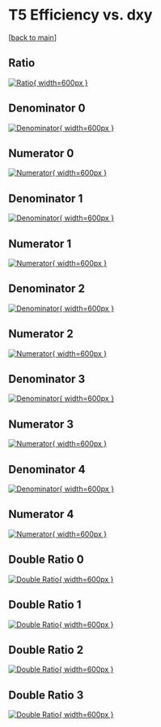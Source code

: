 # T5 Efficiency vs. dxy

[[back to main](./)]



## Ratio

[![Ratio](../mtv/var/T5_loweta_0_0_eff_dxy.png){ width=600px }](../mtv/var/T5_loweta_0_0_eff_dxy.pdf)

## Denominator 0

[![Denominator](../mtv/den/T5_loweta_0_0_eff_dxy_den0.png){ width=600px }](../mtv/den/T5_loweta_0_0_eff_dxy_den0.pdf)

## Numerator 0

[![Numerator](../mtv/num/T5_loweta_0_0_eff_dxy_num0.png){ width=600px }](../mtv/num/T5_loweta_0_0_eff_dxy_num0.pdf)

## Denominator 1

[![Denominator](../mtv/den/T5_loweta_0_0_eff_dxy_den1.png){ width=600px }](../mtv/den/T5_loweta_0_0_eff_dxy_den1.pdf)

## Numerator 1

[![Numerator](../mtv/num/T5_loweta_0_0_eff_dxy_num1.png){ width=600px }](../mtv/num/T5_loweta_0_0_eff_dxy_num1.pdf)

## Denominator 2

[![Denominator](../mtv/den/T5_loweta_0_0_eff_dxy_den2.png){ width=600px }](../mtv/den/T5_loweta_0_0_eff_dxy_den2.pdf)

## Numerator 2

[![Numerator](../mtv/num/T5_loweta_0_0_eff_dxy_num2.png){ width=600px }](../mtv/num/T5_loweta_0_0_eff_dxy_num2.pdf)

## Denominator 3

[![Denominator](../mtv/den/T5_loweta_0_0_eff_dxy_den3.png){ width=600px }](../mtv/den/T5_loweta_0_0_eff_dxy_den3.pdf)

## Numerator 3

[![Numerator](../mtv/num/T5_loweta_0_0_eff_dxy_num3.png){ width=600px }](../mtv/num/T5_loweta_0_0_eff_dxy_num3.pdf)

## Denominator 4

[![Denominator](../mtv/den/T5_loweta_0_0_eff_dxy_den4.png){ width=600px }](../mtv/den/T5_loweta_0_0_eff_dxy_den4.pdf)

## Numerator 4

[![Numerator](../mtv/num/T5_loweta_0_0_eff_dxy_num4.png){ width=600px }](../mtv/num/T5_loweta_0_0_eff_dxy_num4.pdf)

## Double Ratio 0

[![Double Ratio](../mtv/ratio/T5_loweta_0_0_eff_dxy_ratio0.png){ width=600px }](../mtv/ratio/T5_loweta_0_0_eff_dxy_ratio0.pdf)

## Double Ratio 1

[![Double Ratio](../mtv/ratio/T5_loweta_0_0_eff_dxy_ratio1.png){ width=600px }](../mtv/ratio/T5_loweta_0_0_eff_dxy_ratio1.pdf)

## Double Ratio 2

[![Double Ratio](../mtv/ratio/T5_loweta_0_0_eff_dxy_ratio2.png){ width=600px }](../mtv/ratio/T5_loweta_0_0_eff_dxy_ratio2.pdf)

## Double Ratio 3

[![Double Ratio](../mtv/ratio/T5_loweta_0_0_eff_dxy_ratio3.png){ width=600px }](../mtv/ratio/T5_loweta_0_0_eff_dxy_ratio3.pdf)

